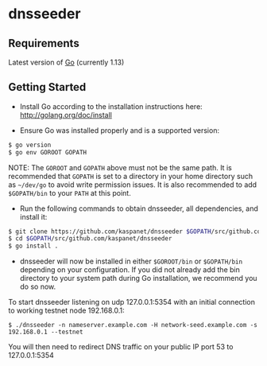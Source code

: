 dnsseeder
=========

## Requirements

Latest version of [Go](http://golang.org) (currently 1.13)

## Getting Started

- Install Go according to the installation instructions here:
  http://golang.org/doc/install

- Ensure Go was installed properly and is a supported version:

```bash
$ go version
$ go env GOROOT GOPATH
```

NOTE: The `GOROOT` and `GOPATH` above must not be the same path. It is
recommended that `GOPATH` is set to a directory in your home directory such as
`~/dev/go` to avoid write permission issues. It is also recommended to add
`$GOPATH/bin` to your `PATH` at this point.

- Run the following commands to obtain dnsseeder, all dependencies, and install it:

```bash
$ git clone https://github.com/kaspanet/dnsseeder $GOPATH/src/github.com/kaspanet/dnsseeder
$ cd $GOPATH/src/github.com/kaspanet/dnsseeder
$ go install . 
```

- dnsseeder will now be installed in either ```$GOROOT/bin``` or
  ```$GOPATH/bin``` depending on your configuration.  If you did not already
  add the bin directory to your system path during Go installation, we
  recommend you do so now.

To start dnsseeder listening on udp 127.0.0.1:5354 with an initial connection to working testnet node 192.168.0.1:

```
$ ./dnsseeder -n nameserver.example.com -H network-seed.example.com -s 192.168.0.1 --testnet
```

You will then need to redirect DNS traffic on your public IP port 53 to 127.0.0.1:5354

